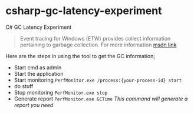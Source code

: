 # csharp-gc-latency-experiment

C# GC Latency Experiment

> Event tracing for Windows (ETW) provides collect information pertaining to garbage collection. For more information [msdn link](https://msdn.microsoft.com/en-us/library/ff356162.aspx)

Here are the steps in using the tool to get the GC information;

- Start cmd as admin
- Start the application
- Start monitoring `PerfMonitor.exe /process:{your-process-id} start`
- do stuff
- Stop monitoring `PerfMonitor.exe stop`
- Generate report `PerfMonitor.exe GCTime` _This command will generate a report you need_
